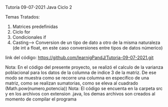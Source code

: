 Tutoría 09-07-2021 Java Ciclo 2

Temas Tratados:

1. Matrices predefinidas
2. Ciclo for
3. Condicionales if
4. Casting--> Conversion de un tipo de dato a otro de la misma naturaleza
    (de int a float, en este caso conversiones entre tipos de datos númerico)

link del código:
https://github.com/learnigPandJ/Tutoria-09-07-2021.git

Nota:  En el código del presente proyecto, se realizó el calculo de la varianza poblacional para los datos de la columna 
	de indice 3 de la matriz. De ese modo se muestra como se recorre una columna en especifico de una matriz, como se realizan
	sumatorias, como se eleva al cuadrado (Math.pow(numero,potencia))
Nota: El código se encuenta en la carpeta src y en los archivos con extension .java, los demas archivos son creados
	al momento de compilar el programa